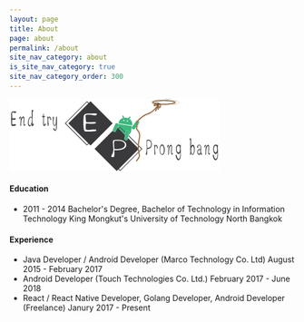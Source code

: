 ```yaml
---
layout: page
title: About
page: about
permalink: /about
site_nav_category: about
is_site_nav_category: true
site_nav_category_order: 300
---
```


<img src="/assets/end-try.png"/>

#### Education
- 2011 - 2014 Bachelor's Degree, Bachelor of Technology in Information Technology King Mongkut's University of Technology North Bangkok 

#### Experience
- Java Developer / Android Developer (Marco Technology Co. Ltd) August 2015 - February 2017
- Android Developer (Touch Technologies Co. Ltd.) February 2017 - June 2018
- React / React Native Developer, Golang Developer, Android Developer (Freelance) Janury 2017 - Present